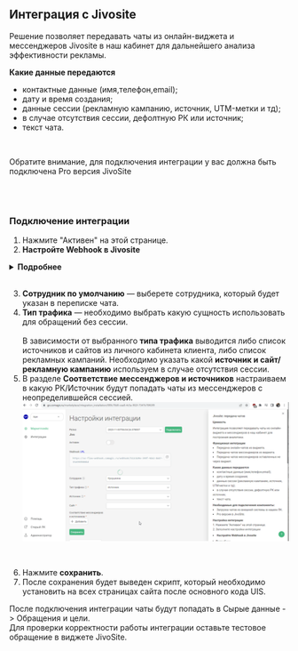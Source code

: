 ## Интеграция с Jivosite <br /> 

Решение позволяет передавать чаты из онлайн-виджета и мессенджеров Jivosite в наш кабинет для дальнейшего анализа эффективности рекламы. <br />  

**Какие данные передаются**   
- контактные данные (имя,телефон,email);  
- дату и время создания;  
- данные сессии (рекламную кампанию, источник, UTM-метки и тд);  
- в случае отсутствия сессии, дефолтную РК или источник;  
- текст чата.  
<br />

<Alert backgroundColor="#c3e8d7"> 

  Обратите внимание, для подключения интеграции у вас должна быть подключена Pro версия JivoSite <br />

</Alert>   
<br />
<br />


### Подключение интеграции  <br />

1. Нажмите "Активен" на этой странице.
2.  **Настройте Webhook в Jivosite**<br />
  
<details>
  <summary style="font-weight:bold;"> Подробнее </summary> <br />
В Jivosite необходимо настроить Webhook на "Webhook url" сервиса UIS из настроек.<br />  
a. Заходим в  Jivosite в раздел Управление -> Каналы связи , выбираем нужные сайт/мессенджер и нажимаем настроить.<br />  
b. Далее в настройках заходим в раздел "Настройки интеграции для разработчиков".<br /> 
c. Нажимаем "Включить Webhooks" и в поле "URL для Webhooks" добавляем наш "Webhook url".   <br /> 
  
![image](jivo_hook.gif)  
  
</details> 
<br />

3. **Сотрудник по умолчанию**  — выберете сотрудника, который будет указан в переписке чата. <br />
4. **Тип трафика** — необходимо выбрать какую сущность использовать для обращений без сессии. <br />  
В зависимости от выбранного **типа трафика** выводится либо список источников и сайтов  из личного кабинета клиента, либо список рекламных кампаний. Необходимо указать какой **источник и сайт/рекламную кампанию** используем в случае отсутствия сессии. <br /> 
5. В разделе **Соответствие мессенджеров и источников** настраиваем в какую РК/Источник будут попадать чаты из мессенджеров с неопределившейся сессией. <br /> 
  ![image](jivo_rk.gif) 
<br /> 

6. Нажмите **сохранить**. <br />
7. После сохранения будет выведен скрипт, который необходимо установить на всех страницах сайта после основного кода UIS.<br />
 
После подключения интеграции чаты будут попадать в  Сырые данные -> Обращения и цели.  <br /> 
Для проверки корректности работы интеграции оставьте тестовое обращение в виджете JivoSite. <br />
